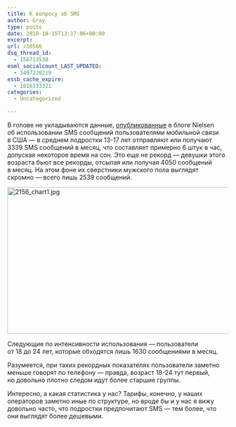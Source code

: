 ```yaml
---
title: К вопросу об SMS
author: Gray
type: posts
date: 2010-10-15T13:17:06+00:00
excerpt:
url: /10566
dsq_thread_id:
  - 156713530
esml_socialcount_LAST_UPDATED:
  - 1497238219
essb_cache_expire:
  - 1616333321
categories:
  - Uncategorized

---
```








В&nbsp;голове не&nbsp;укладываются данные, <a href="http://blog.nielsen.com/nielsenwire/online_mobile/u-s-teen-mobile-report-calling-yesterday-texting-today-using-apps-tomorrow/" target="_blank">опубликованные</a> в&nbsp;блоге Nielsen об&nbsp;использовании SMS сообщений пользователями мобильной связи в&nbsp;США&nbsp;&mdash; в&nbsp;среднем подростки <nobr>13-17</nobr> лет отправляют или получают 3339&nbsp;SMS сообщений в&nbsp;месяц, что составляет примерно 6&nbsp;штук в&nbsp;час, допуская некоторое время на&nbsp;сон. Это еще не&nbsp;рекорд&nbsp;&mdash; девушки этого возраста бьют все рекорды, отсылая или получая 4050 сообщений в&nbsp;месяц. На&nbsp;этом фоне их&nbsp;сверстники мужского пола выглядят скромно&nbsp;&mdash; всего лишь 2539&nbsp;сообщений.

<img src="https://i1.wp.com/forumimg.net/blog/2156_chart1.jpg?resize=566%2C334" width="566" height="334" alt="2156_chart1.jpg" data-recalc-dims="1" /> 

Следующие по&nbsp;интенсивности использования&nbsp;&mdash; пользователи от&nbsp;18&nbsp;до&nbsp;24&nbsp;лет, которые обходятся лишь 1630 сообщениями в&nbsp;месяц.

Разумеется, при таких рекордных показателях пользователи заметно меньше говорят по&nbsp;телефону&nbsp;&mdash; правда, возраст <nobr>18-24</nobr> тут первый, но&nbsp;довольно плотно следом идут более старшие группы.

Интересно, а&nbsp;какая статистика у&nbsp;нас? Тарифы, конечно, у&nbsp;наших операторов заметно иные по&nbsp;структуре, но&nbsp;вроде&nbsp;бы и&nbsp;у&nbsp;нас я&nbsp;вижу довольно часто, что подростки предпочитают SMS&nbsp;&mdash; тем более, что они выглядят более дешевыми.